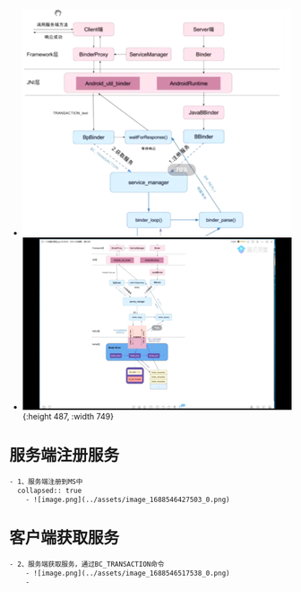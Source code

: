 - ![image.png](../assets/image_1688546352659_0.png)
- ![8 进程间通信机制 Binder原理讲解-02_05_15-2023_07_05_16_38_18.jpg](../assets/8_进程间通信机制_Binder原理讲解-02_05_15-2023_07_05_16_38_18_1688546313843_0.jpg){:height 487, :width 749}
# 服务端注册服务
	- 1、服务端注册到MS中
	  collapsed:: true
		- ![image.png](../assets/image_1688546427503_0.png)
# 客户端获取服务
	- 2、服务端获取服务，通过BC_TRANSACTION命令
		- ![image.png](../assets/image_1688546517538_0.png)
		-